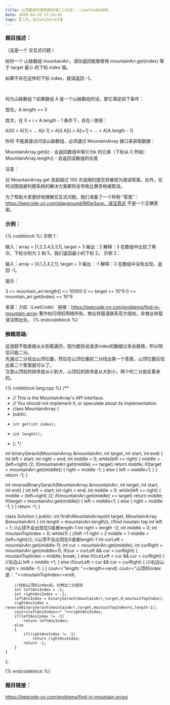 ```yaml
---
title: 山顶数组中查找目标值(二分法) --LeetCode1095
date: 2020-04-29 17:14:45
tags: [二分, BinarySerach]
---
```

### 题目描述：  
（这是一个 交互式问题 ）

给你一个 山脉数组 mountainArr，请你返回能够使得 mountainArr.get(index) 等于 target 最小 的下标 index 值。

如果不存在这样的下标 index，就请返回 -1。

 

何为山脉数组？如果数组 A 是一个山脉数组的话，那它满足如下条件：

首先，A.length >= 3

其次，在 0 < i < A.length - 1 条件下，存在 i 使得：

A[0] < A[1] < ... A[i-1] < A[i]
A[i] > A[i+1] > ... > A[A.length - 1]
 

你将 不能直接访问该山脉数组，必须通过 MountainArray 接口来获取数据：

MountainArray.get(k) - 会返回数组中索引为k 的元素（下标从 0 开始）
MountainArray.length() - 会返回该数组的长度
 

注意：

对 MountainArray.get 发起超过 100 次调用的提交将被视为错误答案。此外，任何试图规避判题系统的解决方案都将会导致比赛资格被取消。

为了帮助大家更好地理解交互式问题，我们准备了一个样例 “答案”：https://leetcode-cn.com/playground/RKhe3ave，请注意这 不是一个正确答案。

### 示例：   
{% codeblock %}
示例 1：

输入：array = [1,2,3,4,5,3,1], target = 3
输出：2
解释：3 在数组中出现了两次，下标分别为 2 和 5，我们返回最小的下标 2。
示例 2：

输入：array = [0,1,2,4,2,1], target = 3
输出：-1
解释：3 在数组中没有出现，返回 -1。
 

提示：

3 <= mountain_arr.length() <= 10000
0 <= target <= 10^9
0 <= mountain_arr.get(index) <= 10^9

来源：力扣（LeetCode）
链接：https://leetcode-cn.com/problems/find-in-mountain-array
著作权归领扣网络所有。商业转载请联系官方授权，非商业转载请注明出处。
{% endcodeblock %}

### 解题思路:  
这道题不能直接从头到尾遍历，因为题目说请求index的数据过多会报错，所以明显只能二分。  
先通过二分找出山顶位置，然后在山顶位置前二分找出第一个答案，山顶位置后找出第二个答案就可以了。  
注意山顶前的排序是从小到大，山顶后的排序是从大到小，两个的二分是反着来的。

{% codeblock lang:cpp %}
/**
 * // This is the MountainArray's API interface.
 * // You should not implement it, or speculate about its implementation
 * class MountainArray {
 *   public:
 *     int get(int index);
 *     int length();
 * };
 */

int binarySerach(MountainArray &mountainArr, int target, int start, int end)
{
    int left = start;
    int right = end;
    int middle = 0;
    while(left <= right)
    {
        middle = (left+right) /2;
        if(mountainArr.get(middle) == target)
            return middle;
        if(target < mountainArr.get(middle))
        {
            right = middle -1;
        }
        else
        {
            left = middle+1;
        }
    }
    return -1;
}

int reverseBinarySerach(MountainArray &mountainArr, int target, int start, int end)
{
    int left = start;
    int right = end;
    int middle = 0;
    while(left <= right)
    {
        middle = (left+right) /2;
        if(mountainArr.get(middle) == target)
            return middle;
        if(target < mountainArr.get(middle))
        {
            left = middle+1;
        }
        else
        {
            right = middle -1;
        }
    }
    return -1;
}




class Solution {
public:
    int findInMountainArray(int target, MountainArray &mountainArr) {
        int length = mountainArr.length();
        //find moutain top
        int left = 1; //山顶不会出现在0或者length-1
        int right = length -2;
        int middle = 0;
        int moutainTopIndex = 0;
        while(1)
        {
            //left =1  right = 2 middle = 1
            middle = (left+right)/2;
            //山顶不会出现在0或者length-1
            int curLeft = mountainArr.get(middle-1);
            int cur = mountainArr.get(middle);
            int curRight = mountainArr.get(middle+1);
            if(cur > curLeft && cur > curRight)
            {
                moutainTopIndex = middle;
                break;
            }
            else if(curLeft < cur && cur < curRight)
            {
                //左边山
                left = middle +1;
            }
            else if(curLeft > cur && cur > curRight)
            {
                ///右边山
                right = middle -1;
            }
        }
        cout<<"length: "<<length<<endl;
        cout<<"山顶的index是： "<<moutainTopIndex<<endl;

        //找到山顶的index后，分两边二分查找
        int leftAnsIndex = -1;
        int rightAnsIndex = -1;
        leftAnsIndex = binarySerach(mountainArr,target,0,moutainTopIndex);
        rightAnsIndex = reverseBinarySerach(mountainArr,target,moutainTopIndex+1,length-1);
        cout<<leftAnsIndex<<" "<<rightAnsIndex;
        if(leftAnsIndex != -1)
            return leftAnsIndex;
        else
        {
            if(rightAnsIndex != -1)
                return rightAnsIndex;
            return -1;
        }
    }
};

{% endcodeblock %}

### 题目链接：  
https://leetcode-cn.com/problems/find-in-mountain-array/